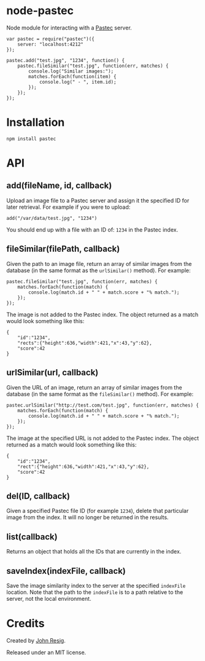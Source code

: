 node-pastec
================

Node module for interacting with a [Pastec](http://pastec.io/) server.

    var pastec = require("pastec")({
        server: "localhost:4212"
    });

    pastec.add("test.jpg", "1234", function() {
        pastec.fileSimilar("test.jpg", function(err, matches) {
            console.log("Similar images:");
            matches.forEach(function(item) {
                console.log(" - ", item.id);
            });
        });
    });

Installation
===

    npm install pastec

API
===

## add(fileName, id, callback)

Upload an image file to a Pastec server and assign it the specified ID for later retrieval. For example if you were to upload:

    add("/var/data/test.jpg", "1234")

You should end up with a file with an ID of: `1234` in the Pastec index.

## fileSimilar(filePath, callback)

Given the path to an image file, return an array of similar images from the database (in the same format as the `urlSimilar()` method). For example:

    pastec.fileSimilar("test.jpg", function(err, matches) {
        matches.forEach(function(match) {
            console.log(match.id + " " + match.score + "% match.");
        });
    });

The image is not added to the Pastec index. The object returned as a match would look something like this:

    {
        "id":"1234",
        "rects":{"height":636,"width":421,"x":43,"y":62},
        "score":42
    }

## urlSimilar(url, callback)

Given the URL of an image, return an array of similar images from the database (in the same format as the `fileSimilar()` method). For example:

    pastec.urlSimilar("http://test.com/test.jpg", function(err, matches) {
        matches.forEach(function(match) {
            console.log(match.id + " " + match.score + "% match.");
        });
    });

The image at the specified URL is not added to the Pastec index. The object returned as a match would look something like this:

    {
        "id":"1234",
        "rect":{"height":636,"width":421,"x":43,"y":62},
        "score":42
    }

## del(ID, callback)

Given a specified Pastec file ID (for example `1234`), delete that particular image from the index. It will no longer be returned in the results.

## list(callback)

Returns an object that holds all the IDs that are currently in the index.

## saveIndex(indexFile, callback)

Save the image similarity index to the server at the specified `indexFile` location. Note that the path to the `indexFile` is to a path relative to the server, not the local environment.

Credits
===

Created by [John Resig](http://ejohn.org/).

Released under an MIT license.
